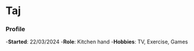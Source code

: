 # Taj


### Profile
-**Started**: 22/03/2024
-**Role**: Kitchen hand
-**Hobbies**: TV, Exercise, Games

